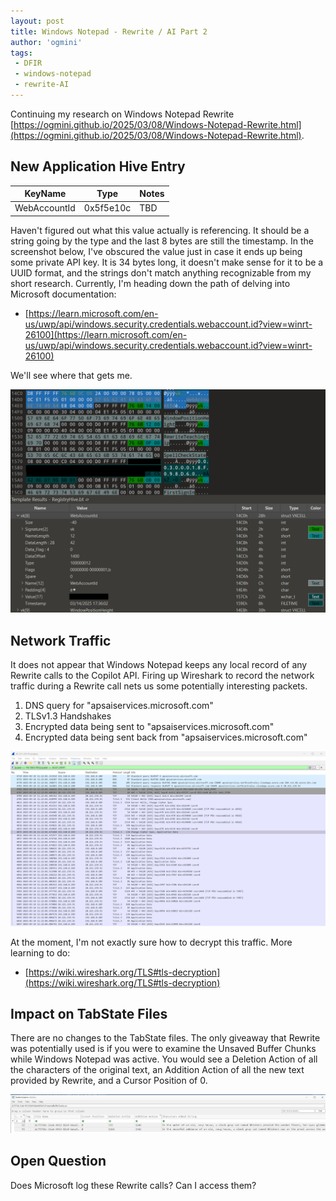 ```yaml
---
layout: post
title: Windows Notepad - Rewrite / AI Part 2
author: 'ogmini'
tags:
 - DFIR
 - windows-notepad
 - rewrite-AI
---
```


Continuing my research on Windows Notepad Rewrite [https://ogmini.github.io/2025/03/08/Windows-Notepad-Rewrite.html](https://ogmini.github.io/2025/03/08/Windows-Notepad-Rewrite.html). 

## New Application Hive Entry

| KeyName | Type | Notes |
|---|---|---|
|WebAccountId|0x5f5e10c| TBD

Haven't figured out what this value actually is referencing. It should be a string going by the type and the last 8 bytes are still the timestamp. In the screenshot below, I've obscured the value just in case it ends up being some private API key. It is 34 bytes long, it doesn't make sense for it to be a UUID format, and the strings don't match anything recognizable from my short research. Currently, I'm heading down the path of delving into Microsoft documentation:

- [https://learn.microsoft.com/en-us/uwp/api/windows.security.credentials.webaccount.id?view=winrt-26100](https://learn.microsoft.com/en-us/uwp/api/windows.security.credentials.webaccount.id?view=winrt-26100)

We'll see where that gets me.

![010 Editor view of new key](/images/rewrite/WebAccountID.png)   

## Network Traffic

It does not appear that Windows Notepad keeps any local record of any Rewrite calls to the Copilot API. Firing up Wireshark to record the network traffic during a Rewrite call nets us some potentially interesting packets.

1. DNS query for "apsaiservices.microsoft.com"
2. TLSv1.3 Handshakes
3. Encrypted data being sent to "apsaiservices.microsoft.com"
4. Encrypted data being sent back from "apsaiservices.microsoft.com"

![API Traffic](/images/rewrite/TLSv1.3Communication.png)   

At the moment, I'm not exactly sure how to decrypt this traffic. More learning to do:

- [https://wiki.wireshark.org/TLS#tls-decryption](https://wiki.wireshark.org/TLS#tls-decryption)

## Impact on TabState Files

There are no changes to the TabState files. The only giveaway that Rewrite was potentially used is if you were to examine the Unsaved Buffer Chunks while Windows Notepad was active. You would see a Deletion Action of all the characters of the original text, an Addition Action of all the new text provided by Rewrite, and a Cursor Position of 0. 

![UnsavedBufferChunks](/images/rewrite/ubc.png)  

## Open Question

Does Microsoft log these Rewrite calls? Can I access them?
